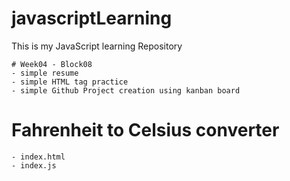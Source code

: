 # javascriptLearning
This is my JavaScript learning  Repository

    # Week04 - Block08
    - simple resume 
    - simple HTML tag practice
    - simple Github Project creation using kanban board

# Fahrenheit to Celsius converter
    - index.html
    - index.js
